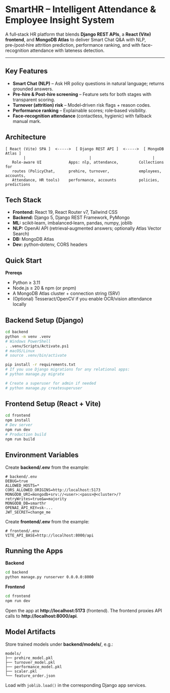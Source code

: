 # SmartHR – Intelligent Attendance & Employee Insight System

A full‑stack HR platform that blends **Django REST APIs**, a **React (Vite) frontend**, and **MongoDB Atlas** to deliver Smart Chat Q&A with NLP, pre‑/post‑hire attrition prediction, performance ranking, and  with face-recognition attendance with lateness detection.

---


## Key Features
- **Smart Chat (NLP)** – Ask HR policy questions in natural language; returns grounded answers.
- **Pre‑hire & Post‑hire screening** – Feature sets for both stages with transparent scoring.
- **Turnover (attrition) risk** – Model‑driven risk flags + reason codes.
- **Performance ranking** – Explainable scores; role‑based visibility.
- **Face‑recognition attendance** (contactless, hygienic) with fallback manual mark.


## Architecture
```
[ React (Vite) SPA ]  <----->  [ Django REST API ]  <----->  [ MongoDB Atlas ]
        |                            |                           |
   Role‑aware UI            Apps: nlp, attendance,         Collections for
   routes (PolicyChat,      prehire, turnover,             employees, accounts,
   Attendance, HR tools)    performance, accounts          policies, predictions
```

## Tech Stack
- **Frontend:** React 19, React Router v7, Tailwind CSS 
- **Backend:** Django 5, Django REST Framework, PyMongo
- **ML:** scikit‑learn, imbalanced‑learn, pandas, numpy, joblib
- **NLP:** OpenAI API (retrieval‑augmented answers; optionally Atlas Vector Search)
- **DB:** MongoDB Atlas
- **Dev:** python‑dotenv, CORS headers

## Quick Start
**Prereqs**
- Python ≥ 3.11
- Node.js ≥ 20 & npm (or pnpm)
- A MongoDB Atlas cluster + connection string (SRV)
- (Optional) Tesseract/OpenCV if you enable OCR/vision attendance locally

## Backend Setup (Django)
```bash
cd backend
python -m venv .venv
# Windows PowerShell
. .venv/Scripts/Activate.ps1
# macOS/Linux
# source .venv/bin/activate

pip install -r requirements.txt
# If you use Django migrations for any relational apps:
# python manage.py migrate

# Create a superuser for admin if needed
# python manage.py createsuperuser
```

## Frontend Setup (React + Vite)
```bash
cd frontend
npm install
# Dev server
npm run dev
# Production build
npm run build
```

## Environment Variables
Create **backend/.env** from the example:
```env
# backend/.env
DEBUG=true
ALLOWED_HOSTS=*
CORS_ALLOWED_ORIGINS=http://localhost:5173
MONGODB_URI=mongodb+srv://<user>:<pass>@<cluster>/?retryWrites=true&w=majority
MONGODB_DB=smarthr
OPENAI_API_KEY=sk-...
JWT_SECRET=change_me
```
Create **frontend/.env** from the example:
```env
# frontend/.env
VITE_API_BASE=http://localhost:8000/api
```

## Running the Apps
**Backend**
```bash
cd backend
python manage.py runserver 0.0.0.0:8000
```
**Frontend**
```bash
cd frontend
npm run dev
```
Open the app at **http://localhost:5173** (frontend). The frontend proxies API calls to **http://localhost:8000/api**.

## Model Artifacts
Store trained models under **backend/models/**, e.g.:
```
models/
├── prehire_model.pkl
├── turnover_model.pkl
├── performance_model.pkl
├── scaler.pkl
└── feature_order.json
```
Load with `joblib.load()` in the corresponding Django app services.


